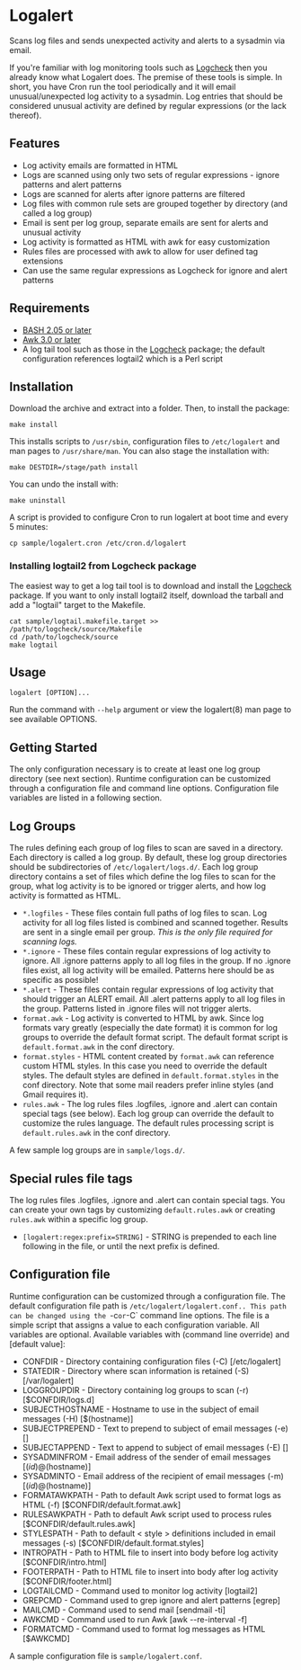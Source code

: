 # Logalert

Scans log files and sends unexpected activity and alerts to a sysadmin via email.

If you're familiar with log monitoring tools such as [Logcheck](http://logcheck.org/)
then you already know what Logalert does. The premise of these tools is simple.
In short, you have Cron run the tool periodically and it will email
unusual/unexpected log activity to a sysadmin. Log entries that should be
considered unusual activity are defined by regular expressions (or the lack thereof).


Features
---
* Log activity emails are formatted in HTML
* Logs are scanned using only two sets of regular expressions - 
  ignore patterns and alert patterns
* Logs are scanned for alerts after ignore patterns are filtered
* Log files with common rule sets are grouped together by directory (and called a log group)
* Email is sent per log group, separate emails are sent for alerts
  and unusual activity
* Log activity is formatted as HTML with awk for easy customization
* Rules files are processed with awk to allow for user defined tag extensions
* Can use the same regular expressions as Logcheck for ignore and alert patterns


Requirements
---

* [BASH 2.05 or later](http://www.gnu.org/software/bash/)
* [Awk 3.0 or later](http://www.gnu.org/software/gawk/)
* A log tail tool such as those in the [Logcheck](http://logcheck.org/) package;
  the default configuration references logtail2 which is a Perl script


Installation
---
Download the archive and extract into a folder. Then, to install the package:

	make install

This installs scripts to `/usr/sbin`, configuration files to `/etc/logalert` and
man pages to `/usr/share/man`. You can also stage the installation with:

	make DESTDIR=/stage/path install

You can undo the install with:

	make uninstall

A script is provided to configure Cron to run logalert at boot time and every 5 minutes:

	cp sample/logalert.cron /etc/cron.d/logalert


### Installing logtail2 from Logcheck package

The easiest way to get a log tail tool is to download and install the 
[Logcheck](http://logcheck.org/) package. If you want to only install logtail2 itself,
download the tarball and add a "logtail" target to the Makefile.
	
	cat sample/logtail.makefile.target >> /path/to/logcheck/source/Makefile
	cd /path/to/logcheck/source
	make logtail


Usage
---

	logalert [OPTION]...

Run the command with `--help` argument or view the logalert(8) man page to see available OPTIONS.


Getting Started
---

The only configuration necessary is to create at least one log group directory (see next
section). Runtime configuration can be customized through a configuration file
and command line options. Configuration file variables are listed in a following section.


Log Groups
---
The rules defining each group of log files to scan are saved in a directory.
Each directory is called a log group. By default, these log group directories should be 
subdirectories of `/etc/logalert/logs.d/`. Each log group directory contains a set of 
files which define the log files to scan for the group, what log activity is to be 
ignored or trigger alerts, and how log activity is formatted as HTML.

* `*.logfiles` - These files contain full paths of log files to scan. Log activity
  for all log files listed is combined and scanned together. Results are sent in a
  single email per group. <i>This is the only file required for scanning logs.</i>
* `*.ignore` - These files contain regular expressions of log activity to ignore. 
  All .ignore patterns apply to all log files in the group. If no .ignore files
  exist, all log activity will be emailed. Patterns here should be as specific
  as possible!
* `*.alert` - These files contain regular expressions of log activity that should
  trigger an ALERT email. All .alert patterns apply to all log files in the group. 
  Patterns listed in .ignore files will not trigger alerts.
* `format.awk` - Log activity is converted to HTML by awk. Since log formats
  vary greatly (especially the date format) it is common for log groups to override 
  the default format script. The default format script is `default.format.awk` 
  in the conf directory.
* `format.styles` - HTML content created by `format.awk` can reference custom HTML styles. 
  In this case you need to override the default styles.
  The default styles are defined in `default.format.styles` in the conf directory. 
  Note that some mail readers prefer inline styles (and Gmail requires it).
* `rules.awk` - The log rules files .logfiles, .ignore and .alert can contain special tags
  (see below). Each log group can override the default to customize the rules language.
  The default rules processing script is `default.rules.awk` in the conf directory. 

A few sample log groups are in `sample/logs.d/`.


Special rules file tags
---
The log rules files .logfiles, .ignore and .alert can contain special tags.
You can create your own tags by customizing `default.rules.awk` or creating
`rules.awk` within a specific log group.

* `[logalert:regex:prefix=STRING]` - STRING is prepended to each line following in the file,
  or until the next prefix is defined.


Configuration file
---
Runtime configuration can be customized through a configuration file.
The default configuration file path is `/etc/logalert/logalert.conf..
This path can be changed using the `-c` or `-C` command line options.
The file is a simple script that assigns a value to each configuration variable.
All variables are optional. Available variables with (command line override) and [default value]:

* CONFDIR - Directory containing configuration files (-C) [/etc/logalert]
* STATEDIR - Directory where scan information is retained (-S) [/var/logalert]
* LOGGROUPDIR - Directory containing log groups to scan (-r) [$CONFDIR/logs.d]
* SUBJECTHOSTNAME - Hostname to use in the subject of email messages (-H) [$(hostname)]
* SUBJECTPREPEND - Text to prepend to subject of email messages (-e) []
* SUBJECTAPPEND - Text to append to subject of email messages (-E) []
* SYSADMINFROM - Email address of the sender of email messages [$(id)@$(hostname)]
* SYSADMINTO - Email address of the recipient of email messages (-m) [$(id)@$(hostname)]
* FORMATAWKPATH - Path to default Awk script used to format logs as HTML (-f) [$CONFDIR/default.format.awk]
* RULESAWKPATH - Path to default Awk script used to process rules [$CONFDIR/default.rules.awk]
* STYLESPATH - Path to default < style > definitions included in email messages (-s) [$CONFDIR/default.format.styles]
* INTROPATH - Path to HTML file to insert into body before log activity [$CONFDIR/intro.html]
* FOOTERPATH - Path to HTML file to insert into body after log activity [$CONFDIR/footer.html]
* LOGTAILCMD - Command used to monitor log activity [logtail2]
* GREPCMD - Command used to grep ignore and alert patterns [egrep]
* MAILCMD - Command used to send mail [sendmail -ti]
* AWKCMD - Command used to run Awk [awk --re-interval -f]
* FORMATCMD - Command used to format log messages as HTML [$AWKCMD]

A sample configuration file is `sample/logalert.conf`.
